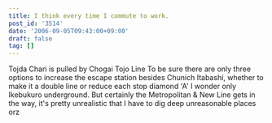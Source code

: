 ```yaml
---
title: I think every time I commute to work.
post_id: '3514'
date: '2006-09-05T09:43:00+09:00'
draft: false
tag: []
---
```


Tojda Chari is pulled by Chogai Tojo Line To be sure there are only three options to increase the escape station besides Chunich Itabashi, whether to make it a double line or reduce each stop diamond 'A' I wonder only Ikebukuro underground. But certainly the Metropolitan & New Line gets in the way, it's pretty unrealistic that I have to dig deep unreasonable places orz